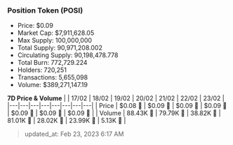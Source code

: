 
  ### Position Token (POSI)
  - Price: $0.09
  - Market Cap: $7,911,628.05
  - Max Supply: 100,000,000
  - Total Supply: 90,971,208.002
  - Circulating Supply: 90,198,478.778
  - Total Burn: 772,729.224
  - Holders: 720,251
  - Transactions: 5,655,098
  - Volume: $389,271,147.19

  **7D Price & Volume**
  | | 17&#x2F;02 | 18&#x2F;02 | 19&#x2F;02 | 20&#x2F;02 | 21&#x2F;02 | 22&#x2F;02 | 23&#x2F;02 |
  |---|---|---|---|---|---|---|---|
  | Price | $0.08 🚀 | $0.09 🚀 | $0.09 🔻 | $0.09 🚀 | $0.09 🔻 | $0.09 🔻 | $0.09 🚀 |
  | Volume | 88.43K 🔻 | 79.79K 🔻 | 38.82K 🔻 | 81.01K 🚀 | 28.02K 🔻 | 23.99K 🔻 | 5.13K 🔻 |

  > updated_at: Feb 23, 2023 6:17 AM
